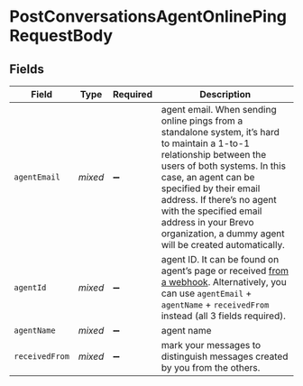 # PostConversationsAgentOnlinePingRequestBody


## Fields

| Field                                                                                                                                                                                                                                                                                                                                         | Type                                                                                                                                                                                                                                                                                                                                          | Required                                                                                                                                                                                                                                                                                                                                      | Description                                                                                                                                                                                                                                                                                                                                   |
| --------------------------------------------------------------------------------------------------------------------------------------------------------------------------------------------------------------------------------------------------------------------------------------------------------------------------------------------- | --------------------------------------------------------------------------------------------------------------------------------------------------------------------------------------------------------------------------------------------------------------------------------------------------------------------------------------------- | --------------------------------------------------------------------------------------------------------------------------------------------------------------------------------------------------------------------------------------------------------------------------------------------------------------------------------------------- | --------------------------------------------------------------------------------------------------------------------------------------------------------------------------------------------------------------------------------------------------------------------------------------------------------------------------------------------- |
| `agentEmail`                                                                                                                                                                                                                                                                                                                                  | *mixed*                                                                                                                                                                                                                                                                                                                                       | :heavy_minus_sign:                                                                                                                                                                                                                                                                                                                            | agent email. When sending online pings from a standalone system, it’s hard to maintain a 1-to-1 relationship between the users of both systems. In this case, an agent can be specified by their email address. If there’s no agent with the specified email address in your Brevo organization, a dummy agent will be created automatically. |
| `agentId`                                                                                                                                                                                                                                                                                                                                     | *mixed*                                                                                                                                                                                                                                                                                                                                       | :heavy_minus_sign:                                                                                                                                                                                                                                                                                                                            | agent ID. It can be found on agent’s page or received <a href="https://developers.brevo.com/docs/conversations-webhooks">from a webhook</a>. Alternatively, you can use `agentEmail` + `agentName` + `receivedFrom` instead (all 3 fields required).                                                                                          |
| `agentName`                                                                                                                                                                                                                                                                                                                                   | *mixed*                                                                                                                                                                                                                                                                                                                                       | :heavy_minus_sign:                                                                                                                                                                                                                                                                                                                            | agent name                                                                                                                                                                                                                                                                                                                                    |
| `receivedFrom`                                                                                                                                                                                                                                                                                                                                | *mixed*                                                                                                                                                                                                                                                                                                                                       | :heavy_minus_sign:                                                                                                                                                                                                                                                                                                                            | mark your messages to distinguish messages created by you from the others.                                                                                                                                                                                                                                                                    |